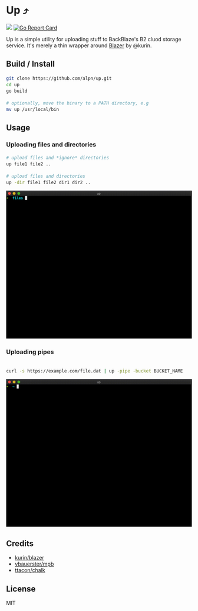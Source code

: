 Up ⤴️
====

![](https://github.com/alpn/up/workflows/Go/badge.svg)
[![Go Report Card](https://goreportcard.com/badge/github.com/alpn/up)](https://goreportcard.com/report/github.com/alpn/up)

Up is a simple utility for uploading stuff to BackBlaze's B2 cluod storage service.
It's merely a thin wrapper around [Blazer](https://github.com/kurin/blazer) by @kurin.

## Build / Install
```bash
git clone https://github.com/alpn/up.git
cd up
go build

# optionally, move the binary to a PATH directory, e.g
mv up /usr/local/bin
```

## Usage

### Uploading files and directories
```bash
# upload files and *ignore* directories
up file1 file2 ..

# upload files and directories
up -dir file1 file2 dir1 dir2 ..
```
![](https://github.com/alpn/up/raw/master/.media/files.gif)

### Uploading pipes

```bash

curl -s https://example.com/file.dat | up -pipe -bucket BUCKET_NAME
```
![](https://github.com/alpn/up/raw/master/.media/pipe.gif)

## Credits
* [kurin/blazer](https://github.com/kurin/blazer)
*	[vbauerster/mpb](github.com/vbauerster/mpb)
* [ttacon/chalk](github.com/ttacon/chalk)

## License
MIT

